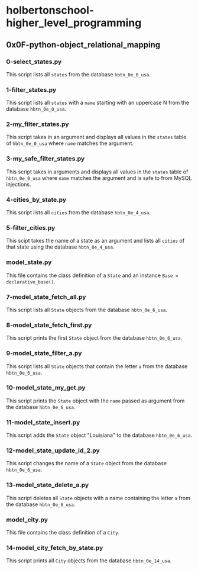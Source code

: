 # holbertonschool-higher_level_programming
## 0x0F-python-object_relational_mapping
### 0-select_states.py
This script lists all `states` from the database `hbtn_0e_0_usa`.
### 1-filter_states.py
This script lists all `states` with a `name` starting with an uppercase N from the database `hbtn_0e_0_usa`.
### 2-my_filter_states.py
This script takes in an argument and displays all values in the `states` table of `hbtn_0e_0_usa` where `name` matches the argument.
### 3-my_safe_filter_states.py
This script takes in arguments and displays all values in the `states` table of `hbtn_0e_0_usa` where `name` matches the argument and is safe to from MySQL injections.
### 4-cities_by_state.py
This script lists all `cities` from the database `hbtn_0e_4_usa`.
### 5-filter_cities.py
This scipt takes the name of a state as an argument and lists all `cities` of that state using the database `hbtn_0e_4_usa`.
### model_state.py
This file contains the class definition of a `State` and an instance `Base = declarative_base()`.
### 7-model_state_fetch_all.py
This script lists all `State` objects from the database `hbtn_0e_6_usa`.
### 8-model_state_fetch_first.py
This script prints the first `State` object from the database `hbtn_0e_6_usa`.
### 9-model_state_filter_a.py
This script lists all `State` objects that contain the letter `a` from the database `hbtn_0e_6_usa`.
### 10-model_state_my_get.py
This script prints the `State` object with the `name` passed as argument from the database `hbtn_0e_6_usa`.
### 11-model_state_insert.py
This script adds the `State` object "Louisiana" to the database `hbtn_0e_6_usa`.
### 12-model_state_update_id_2.py
This script changes the name of a `State` object from the database `hbtn_0e_6_usa`.
### 13-model_state_delete_a.py
This script deletes all `State` objects with a name containing the letter `a` from the database `hbtn_0e_6_usa`.
### model_city.py
This file contains the class definition of a `City`.
### 14-model_city_fetch_by_state.py
This script prints all `City` objects from the database `hbtn_0e_14_usa`.
